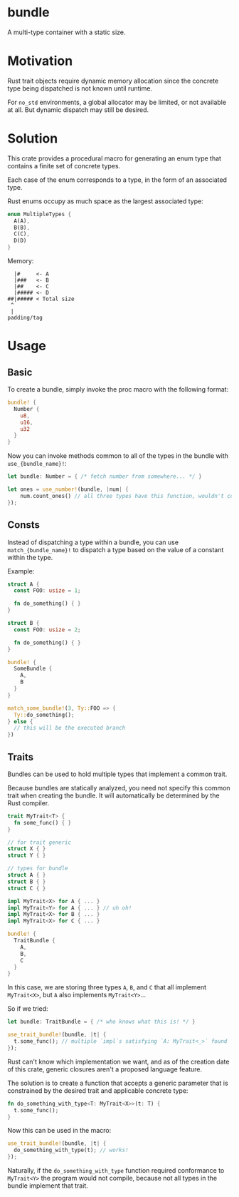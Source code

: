 # bundle
A multi-type container with a static size.

# Motivation

Rust trait objects require dynamic memory allocation since the concrete type being dispatched is not known until runtime.

For `no_std` environments, a global allocator may be limited, or not available at all. But dynamic dispatch may still be desired.

# Solution

This crate provides a procedural macro for generating an enum type that contains a finite set of concrete types.

Each case of the enum corresponds to a type, in the form of an associated type.

Rust enums occupy as much space as the largest associated type:

```rust
enum MultipleTypes {
  A(A),
  B(B),
  C(C),
  D(D)
}
```

Memory:

```
  |#     <- A
  |###   <- B
  |##    <- C
  |##### <- D
##|##### < Total size
 ^
 |
padding/tag
```

# Usage
## Basic

To create a bundle, simply invoke the proc macro with the following format:

```rust
bundle! {
  Number {
    u8,
    u16,
    u32
  }
}

```

Now you can invoke methods common to all of the types in the bundle with `use_{bundle_name}!`:

```rust
let bundle: Number = { /* fetch number from somewhere... */ }

let ones = use_number!(bundle, |num| {
    num.count_ones() // all three types have this function, wouldn't compile otherwise
});
```

## Consts

Instead of dispatching a type within a bundle, you can use `match_{bundle_name}!` to dispatch a type based on the value of a constant within the type.

Example:

```rust
struct A {
  const FOO: usize = 1;

  fn do_something() { }
}

struct B {
  const FOO: usize = 2;

  fn do_something() { }
}

bundle! {
  SomeBundle {
    A,
    B
  }
}

match_some_bundle!(3, Ty::FOO => {
  Ty::do_something();
} else {
  // this will be the executed branch
})
```

## Traits

Bundles can be used to hold multiple types that implement a common trait.

Because bundles are statically analyzed, you need not specify this common trait when creating the bundle. It will automatically be determined by the Rust compiler.

```rust
trait MyTrait<T> {
  fn some_func() { }
}

// for trait generic
struct X { }
struct Y { }

// types for bundle
struct A { }
struct B { }
struct C { }

impl MyTrait<X> for A { ... }
impl MyTrait<Y> for A { ... } // uh oh!
impl MyTrait<X> for B { ... }
impl MyTrait<X> for C { ... }

bundle! {
  TraitBundle {
    A,
    B,
    C
  }
}
```

In this case, we are storing three types `A`, `B`, and `C` that all implement `MyTrait<X>`, but `A` also implements `MyTrait<Y>`...

So if we tried:

```rust
let bundle: TraitBundle = { /* who knows what this is! */ }

use_trait_bundle!(bundle, |t| {
  t.some_func(); // multiple `impl`s satisfying `A: MyTrait<_>` found
});
```

Rust can't know which implementation we want, and as of the creation date of this crate, generic closures aren't a proposed language feature.

The solution is to create a function that accepts a generic parameter that is constrained by the desired trait and applicable concrete type:

```rust
fn do_something_with_type<T: MyTrait<X>>(t: T) {
  t.some_func();
}
```

Now this can be used in the macro:

```rust
use_trait_bundle!(bundle, |t| {
  do_something_with_type(t); // works!
});
```

Naturally, if the `do_something_with_type` function required conformance to `MyTrait<Y>` the program would not compile, because not all types in the bundle implement that trait.

